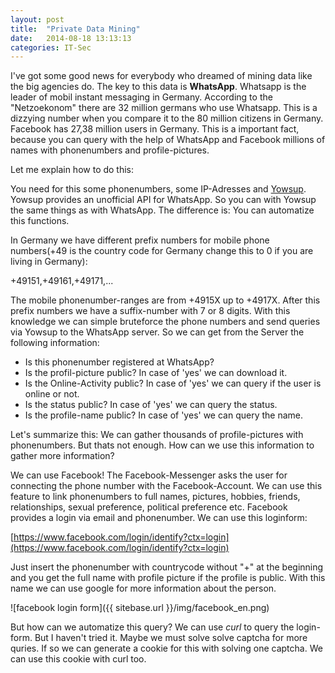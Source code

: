 ```yaml
---
layout: post
title:  "Private Data Mining"
date:   2014-08-18 13:13:13
categories: IT-Sec
---
```


I've got some good news for everybody who dreamed of mining data like the big agencies do. The key to this data is **WhatsApp**. Whatsapp is the leader of mobil instant messaging in Germany. According to the "Netzoekonom" there are 32 million germans who use Whatsapp. This is a dizzying number when you compare it to the 80 million citizens in Germany. Facebook has 27,38 million users in Germany. This is a important fact, because you can query with the help of WhatsApp and Facebook millions of names with phonenumbers and profile-pictures. 

Let me explain how to do this:

You need for this some phonenumbers, some IP-Adresses and [Yowsup](https://github.com/shibumi/yowsup). Yowsup provides an unofficial API for WhatsApp. So you can with Yowsup the same things as with WhatsApp. The difference is: You can automatize this functions. 

In Germany we have different prefix numbers for mobile phone numbers(+49 is the country code for Germany change this to 0 if you are living in Germany):

+49151,+49161,+49171,...

The mobile phonenumber-ranges are from +4915X up to +4917X. After this prefix numbers we have a suffix-number with 7 or 8 digits. With this knowledge we can simple bruteforce the phone numbers and send queries via Yowsup to the WhatsApp server. 
So we can get from the Server the following information:

* Is this phonenumber registered at WhatsApp?
* Is the profil-picture public? In case of 'yes' we can download it.
* Is the Online-Activity public? In case of 'yes' we can query if the user is online or not.
* Is the status public? In case of 'yes' we can query the status.
* Is the profile-name public? In case of 'yes' we can query the name.

Let's summarize this: We can gather thousands of profile-pictures with phonenumbers. But thats not enough. How can we use this information to gather more information? 

We can use Facebook! The Facebook-Messenger asks the user for connecting the phone number with the Facebook-Account. We can use this feature to link phonenumbers to full names, pictures, hobbies, friends, relationships, sexual preference, political preference etc. Facebook provides a login via email and phonenumber. We can use this loginform:

[https://www.facebook.com/login/identify?ctx=login](https://www.facebook.com/login/identify?ctx=login)

Just insert the phonenumber with countrycode without "+" at the beginning and you get the full name with profile picture if the profile is public. With this name we can use google for more information about the person.

![facebook login form]({{ sitebase.url }}/img/facebook_en.png)

But how can we automatize this query? We can use *curl* to query the login-form. But I haven't tried it. Maybe we must solve solve captcha for more quries. If so we can generate a cookie for this with solving one captcha. We can use this cookie with curl too. 

